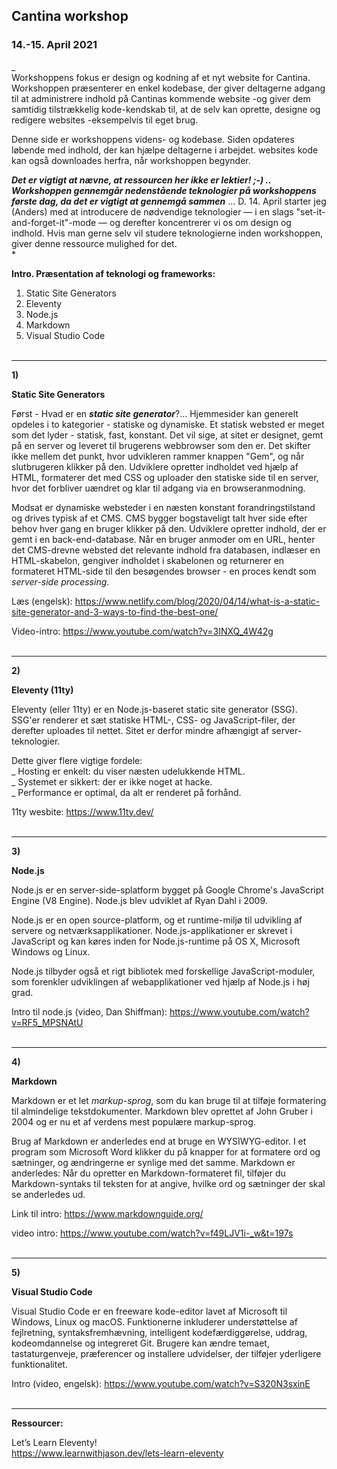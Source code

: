 ## Cantina workshop

### 14.-15. April 2021

_  
Workshoppens fokus er design og kodning af et nyt website for Cantina. Workshoppen præsenterer en enkel kodebase, der giver deltagerne adgang til at administrere indhold på Cantinas kommende website -og giver dem samtidig tilstrækkelig kode-kendskab til, at de selv kan oprette, designe og redigere websites -eksempelvis til eget brug.

Denne side er workshoppens videns- og kodebase. Siden opdateres løbende med indhold, der kan hjælpe deltagerne i arbejdet. websites kode kan også downloades herfra, når workshoppen begynder.

***Det er vigtigt at nævne, at ressourcen her ikke er lektier! ;-) .. Workshoppen gennemgår nedenstående teknologier på workshoppens første dag, da det er vigtigt at gennemgå sammen*** ... D. 14. April starter jeg (Anders) med at introducere de nødvendige teknologier &mdash; i en slags "set-it-and-forget-it"-mode &mdash; og derefter koncentrerer vi os om design og indhold. Hvis man gerne selv vil studere teknologierne inden workshoppen, giver denne ressource mulighed for det.  
*

**Intro. Præsentation af teknologi og frameworks:** 
1. Static Site Generators 
2. Eleventy
3. Node.js
4. Markdown
5. Visual Studio Code
<br/><br/>

---

**1)**

**Static Site Generators**

Først - Hvad er en ***static site generator***?... Hjemmesider kan generelt opdeles i to kategorier - statiske og dynamiske. Et statisk websted er meget som det lyder - statisk, fast, konstant. Det vil sige, at sitet er designet, gemt på en server og leveret til brugerens webbrowser som den er. Det skifter ikke mellem det punkt, hvor udvikleren rammer knappen "Gem", og når slutbrugeren klikker på den. Udviklere opretter indholdet ved hjælp af HTML, formaterer det med CSS og uploader den statiske side til en server, hvor det forbliver uændret og klar til adgang via en browseranmodning.

Modsat er dynamiske websteder i en næsten konstant forandringstilstand og drives typisk af et CMS. CMS bygger bogstaveligt talt hver side efter behov hver gang en bruger klikker på den. Udviklere opretter indhold, der er gemt i en back-end-database. Når en bruger anmoder om en URL, henter det CMS-drevne websted det relevante indhold fra databasen, indlæser en HTML-skabelon, gengiver indholdet i skabelonen og returnerer en formateret HTML-side til den besøgendes browser - en proces kendt som *server-side processing*.

Læs (engelsk): https://www.netlify.com/blog/2020/04/14/what-is-a-static-site-generator-and-3-ways-to-find-the-best-one/

Video-intro: https://www.youtube.com/watch?v=3INXQ_4W42g
<br/><br/>

---

**2)**

**Eleventy (11ty)**

Eleventy (eller 11ty) er en Node.js-baseret static site generator (SSG). SSG'er renderer et sæt statiske HTML-, CSS- og JavaScript-filer, der derefter uploades til nettet. Sitet er derfor mindre afhængigt af server-teknologier.

Dette giver flere vigtige fordele:  
_ Hosting er enkelt: du viser næsten udelukkende HTML.  
_ Systemet er sikkert: der er ikke noget at hacke.  
_ Performance er optimal, da alt er renderet på forhånd.  

11ty wesbite: https://www.11ty.dev/
<br/><br/>

---

**3)**

**Node.js**

Node.js er en server-side-splatform bygget på Google Chrome's JavaScript Engine (V8 Engine). Node.js blev udviklet af Ryan Dahl i 2009.

Node.js er en open source-platform, og et runtime-miljø til udvikling af servere og netværksapplikationer. Node.js-applikationer er skrevet i JavaScript og kan køres inden for Node.js-runtime på OS X, Microsoft Windows og Linux.

Node.js tilbyder også et rigt bibliotek med forskellige JavaScript-moduler, som forenkler udviklingen af webapplikationer ved hjælp af Node.js i høj grad.

Intro til node.js (video, Dan Shiffman): https://www.youtube.com/watch?v=RF5_MPSNAtU
<br/><br/> 

---

**4)**

**Markdown**

Markdown er et let *markup-sprog*, som du kan bruge til at tilføje formatering til almindelige tekstdokumenter. Markdown blev oprettet af John Gruber i 2004 og er nu et af verdens mest populære markup-sprog.

Brug af Markdown er anderledes end at bruge en WYSIWYG-editor. I et program som Microsoft Word klikker du på knapper for at formatere ord og sætninger, og ændringerne er synlige med det samme. Markdown er anderledes: Når du opretter en Markdown-formateret fil, tilføjer du Markdown-syntaks til teksten for at angive, hvilke ord og sætninger der skal se anderledes ud.

Link til intro: https://www.markdownguide.org/

video intro: https://www.youtube.com/watch?v=f49LJV1i-_w&t=197s
<br/><br/>

---

**5)**

**Visual Studio Code**

Visual Studio Code er en freeware kode-editor lavet af Microsoft til Windows, Linux og macOS. Funktionerne inkluderer understøttelse af fejlretning, syntaksfremhævning, intelligent kodefærdiggørelse, uddrag, kodeomdannelse og integreret Git. Brugere kan ændre temaet, tastaturgenveje, præferencer og installere udvidelser, der tilføjer yderligere funktionalitet.

Intro (video, engelsk): https://www.youtube.com/watch?v=S320N3sxinE
<br/><br/>

---

**Ressourcer:**

Let’s Learn Eleventy!  
https://www.learnwithjason.dev/lets-learn-eleventy










